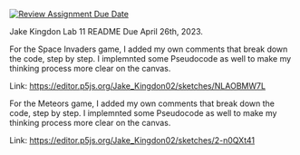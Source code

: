 [![Review Assignment Due Date](https://classroom.github.com/assets/deadline-readme-button-24ddc0f5d75046c5622901739e7c5dd533143b0c8e959d652212380cedb1ea36.svg)](https://classroom.github.com/a/tWjfPfxP)

Jake Kingdon 
Lab 11 README
Due April 26th, 2023.

For the Space Invaders game, I added my own comments that break down the code, step by step. I implemnted some Pseudocode as well to make my thinking process more clear on the canvas.

Link: https://editor.p5js.org/Jake_Kingdon02/sketches/NLAOBMW7L

For the Meteors game, I added my own comments that break down the code, step by step. I implemnted some Pseudocode as well to make my thinking process more clear on the canvas.

Link: https://editor.p5js.org/Jake_Kingdon02/sketches/2-n0QXt41
